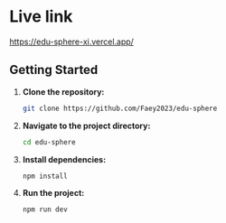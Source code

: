 # Live link

https://edu-sphere-xi.vercel.app/

## Getting Started

1. **Clone the repository:**

   ```bash
   git clone https://github.com/Faey2023/edu-sphere

   ```

2. **Navigate to the project directory:**

   ```bash
   cd edu-sphere
   ```

3. **Install dependencies:**

   ```bash
   npm install
   ```

4. **Run the project:**
   ```bash
   npm run dev
   ```